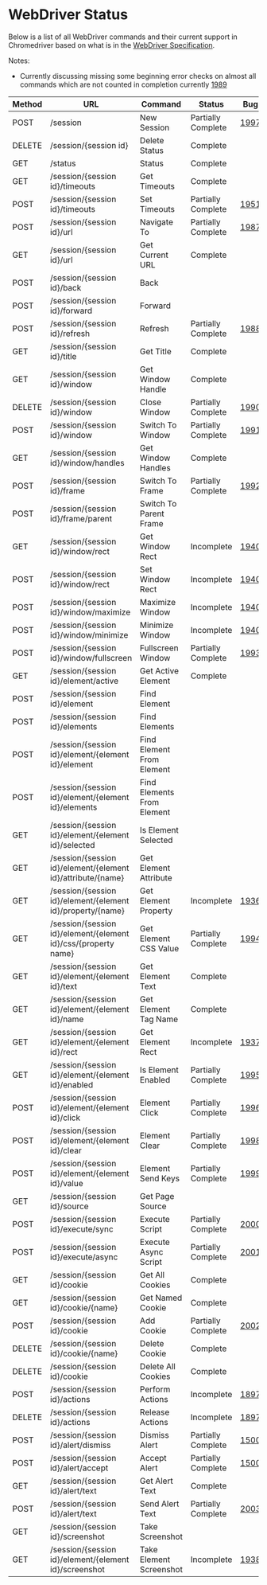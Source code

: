 # WebDriver Status

Below is a list of all WebDriver commands and their current support in Chromedriver based on what is in the [WebDriver Specification](https://w3c.github.io/webdriver/webdriver-spec.html).

Notes:
 - Currently discussing missing some beginning error checks on almost all commands which are not counted in completion currently [1989](https://bugs.chromium.org/p/chromedriver/issues/detail?id=1989)


| Method | URL | Command | Status | Bug
| --- | --- | --- | --- | --- |
| POST   | /session                                                       | New Session                | Partially Complete | [1997](https://bugs.chromium.org/p/chromedriver/issues/detail?id=1997)
| DELETE | /session/{session id}                                          | Delete Status              | Complete           |
| GET    | /status                                                        | Status                     | Complete           |
| GET    | /session/{session id}/timeouts                                 | Get Timeouts               | Complete           |
| POST   | /session/{session id}/timeouts                                 | Set Timeouts               | Partially Complete | [1951](https://bugs.chromium.org/p/chromedriver/issues/detail?id=1951)
| POST   | /session/{session id}/url                                      | Navigate To                | Partially Complete | [1987](https://bugs.chromium.org/p/chromedriver/issues/detail?id=1987)
| GET    | /session/{session id}/url                                      | Get Current URL            | Complete           |
| POST   | /session/{session id}/back                                     | Back                       |                    |
| POST   | /session/{session id}/forward                                  | Forward                    |                    |
| POST   | /session/{session id}/refresh                                  | Refresh                    | Partially Complete | [1988](https://bugs.chromium.org/p/chromedriver/issues/detail?id=1988)
| GET    | /session/{session id}/title                                    | Get Title                  | Complete           |
| GET    | /session/{session id}/window                                   | Get Window Handle          | Complete           |
| DELETE | /session/{session id}/window                                   | Close Window               | Partially Complete | [1990](https://bugs.chromium.org/p/chromedriver/issues/detail?id=1990)
| POST   | /session/{session id}/window                                   | Switch To Window           | Partially Complete | [1991](https://bugs.chromium.org/p/chromedriver/issues/detail?id=1991)
| GET    | /session/{session id}/window/handles                           | Get Window Handles         | Complete           |
| POST   | /session/{session id}/frame                                    | Switch To Frame            | Partially Complete | [1992](https://bugs.chromium.org/p/chromedriver/issues/detail?id=1992)
| POST   | /session/{session id}/frame/parent                             | Switch To Parent Frame     |                    |
| GET    | /session/{session id}/window/rect                              | Get Window Rect            | Incomplete         | [1940](https://bugs.chromium.org/p/chromedriver/issues/detail?id=1940)
| POST   | /session/{session id}/window/rect                              | Set Window Rect            | Incomplete         | [1940](https://bugs.chromium.org/p/chromedriver/issues/detail?id=1940)
| POST   | /session/{session id}/window/maximize                          | Maximize Window            | Incomplete         | [1940](https://bugs.chromium.org/p/chromedriver/issues/detail?id=1940)
| POST   | /session/{session id}/window/minimize                          | Minimize Window            | Incomplete         | [1940](https://bugs.chromium.org/p/chromedriver/issues/detail?id=1940)
| POST   | /session/{session id}/window/fullscreen                        | Fullscreen Window          | Partially Complete | [1993](https://bugs.chromium.org/p/chromedriver/issues/detail?id=1993)
| GET    | /session/{session id}/element/active                           | Get Active Element         | Complete           |
| POST   | /session/{session id}/element                                  | Find Element               |                    |
| POST   | /session/{session id}/elements                                 | Find Elements              |                    |
| POST   | /session/{session id}/element/{element id}/element             | Find Element From Element  |                    |
| POST   | /session/{session id}/element/{element id}/elements            | Find Elements From Element |                    |
| GET    | /session/{session id}/element/{element id}/selected            | Is Element Selected        |                    |
| GET    | /session/{session id}/element/{element id}/attribute/{name}    | Get Element Attribute      |                    |
| GET    | /session/{session id}/element/{element id}/property/{name}     | Get Element Property       | Incomplete         | [1936](https://bugs.chromium.org/p/chromedriver/issues/detail?id=1936)
| GET    | /session/{session id}/element/{element id}/css/{property name} | Get Element CSS Value      | Partially Complete | [1994](https://bugs.chromium.org/p/chromedriver/issues/detail?id=1994)
| GET    | /session/{session id}/element/{element id}/text                | Get Element Text           | Complete           |
| GET    | /session/{session id}/element/{element id}/name	              | Get Element Tag Name       | Complete           |
| GET    | /session/{session id}/element/{element id}/rect                | Get Element Rect           | Incomplete         | [1937](https://bugs.chromium.org/p/chromedriver/issues/detail?id=1937)
| GET    | /session/{session id}/element/{element id}/enabled             | Is Element Enabled         | Partially Complete | [1995](https://bugs.chromium.org/p/chromedriver/issues/detail?id=1995)
| POST   | /session/{session id}/element/{element id}/click               | Element Click              | Partially Complete | [1996](https://bugs.chromium.org/p/chromedriver/issues/detail?id=1996)
| POST   | /session/{session id}/element/{element id}/clear               | Element Clear              | Partially Complete | [1998](https://bugs.chromium.org/p/chromedriver/issues/detail?id=1998)
| POST   | /session/{session id}/element/{element id}/value               | Element Send Keys          | Partially Complete | [1999](https://bugs.chromium.org/p/chromedriver/issues/detail?id=1999)
| GET    | /session/{session id}/source                                   | Get Page Source            |                    |
| POST   | /session/{session id}/execute/sync                             | Execute Script             | Partially Complete | [2000](https://bugs.chromium.org/p/chromedriver/issues/detail?id=2000)
| POST   | /session/{session id}/execute/async                            | Execute Async Script       | Partially Complete | [2001](https://bugs.chromium.org/p/chromedriver/issues/detail?id=2001)
| GET    | /session/{session id}/cookie                                   | Get All Cookies            | Complete           |
| GET    | /session/{session id}/cookie/{name}                            | Get Named Cookie           | Complete           |
| POST   | /session/{session id}/cookie                                   | Add Cookie                 | Partially Complete | [2002](https://bugs.chromium.org/p/chromedriver/issues/detail?id=2002)
| DELETE | /session/{session id}/cookie/{name}                            | Delete Cookie              | Complete           |
| DELETE | /session/{session id)/cookie                                   | Delete All Cookies         | Complete           |
| POST   | /session/{session id}/actions                                  | Perform Actions            | Incomplete         | [1897](https://bugs.chromium.org/p/chromedriver/issues/detail?id=1897)
| DELETE | /session/{session id}/actions                                  | Release Actions            | Incomplete         | [1897](https://bugs.chromium.org/p/chromedriver/issues/detail?id=1897)
| POST   | /session/{session id}/alert/dismiss                            | Dismiss Alert              | Partially Complete | [1500](https://bugs.chromium.org/p/chromedriver/issues/detail?id=1500)
| POST   | /session/{session id}/alert/accept                             | Accept Alert               | Partially Complete | [1500](https://bugs.chromium.org/p/chromedriver/issues/detail?id=1500)
| GET    | /session/{session id}/alert/text                               | Get Alert Text             | Complete           |
| POST   | /session/{session id}/alert/text                               | Send Alert Text            | Partially Complete | [2003](https://bugs.chromium.org/p/chromedriver/issues/detail?id=2003)
| GET    | /session/{session id}/screenshot                               | Take Screenshot            |                    |
| GET    | /session/{session id}/element/{element id}/screenshot          | Take Element Screenshot    | Incomplete         | [1938](https://bugs.chromium.org/p/chromedriver/issues/detail?id=1938)
